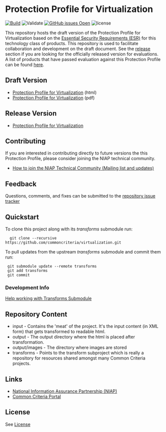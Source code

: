 Protection Profile for Virtualization 
============
[![Build](https://github.com/commoncriteria/virtualization/workflows/Build/badge.svg)](https://github.com/commoncriteria/virtualization/actions)
![Validate](https://github.com/commoncriteria/virtualization/workflows/Validate/badge.svg)
[![GitHub issues Open](https://img.shields.io/github/issues/commoncriteria/virtualization.svg?maxAge=2592000)](https://github.com/commoncriteria/virtualization/issues) 
![license](https://img.shields.io/badge/license-Unlicensed-blue.svg)

This repository hosts the draft version of the Protection Profile for Virtualization based on the 
[Essential Security Requirements (ESR)](https://commoncriteria.github.io/pp/virtualization/virtualization-esr.html) for this technology class of 
products. This repository is used to facilitate collaboration and development on the draft document. 
See the [release](#Release-Version) section if you are looking for the officially released version for evaluations. 
A list of products that have passed evaluation against this Protection Profile can be found [here](https://www.niap-ccevs.org/Profile/Info.cfm?id=409).

## Draft Version

* [Protection Profile for Virtualization](https://commoncriteria.github.io/pp/virtualization/virtualization-release.html) (html)
* [Protection Profile for Virtualization](https://commoncriteria.github.io/pp/virtualization/virtualization-release.pdf) (pdf)

## Release Version
* [Protection Profile for Virtualization](https://www.niap-ccevs.org/Profile/Info.cfm?id=409)

## Contributing

If you are interested in contributing directly to future versions the this Protection Profile, please consider joining the NIAP technical community.
* [How to join the NIAP Technical Community (Mailing list and updates)](https://www.niap-ccevs.org/NIAP_Evolution/tech_communities.cfm)

## Feedback

Questions, comments, and fixes can be submitted to the [repository issue tracker](https://github.com/commoncriteria/virtualization/issues)


## Quickstart
To clone this project along with its _transforms_ submodule run:

````
  git clone --recursive https://github.com/commoncriteria/virtualization.git
````
To pull updates from the upstream _transforms_ submodule and commit them run:
````
 git submodule update --remote transforms
 git add transforms
 git commit
````

### Development Info
[Help working with Transforms Submodule](https://github.com/commoncriteria/transforms/wiki/Working-with-Transforms-as-a-Submodule)

## Repository Content
* input - Contains the 'meat' of the project. It's the input content (in XML form) that gets transformed to readable html.
* output - The output directory where the html is placed after transformation.
* output/images - The directory where images are stored
* transforms - Points to the transform subproject which is really a repository for resources shared amongst many Common Criteria projects.

## Links 
* [National Information Assurance Partnership (NIAP)](https://www.niap-ccevs.org/)
* [Common Criteria Portal](https://www.commoncriteriaportal.org/)

## License

See [License](./LICENSE)
